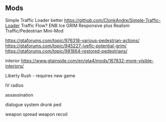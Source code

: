 
## Mods

Simple Traffic Loader better
https://github.com/ClonkAndre/Simple-Traffic-Loader
Traffic Flow?
ENB Ice
GRIM
Responsive plus
Realism Traffic/Pedestrian Mini-Mod

https://gtaforums.com/topic/976318-various-pedestrian-actions/
https://gtaforums.com/topic/945227-iveflc-potential-grim/
https://gtaforums.com/topic/981864-restored-pedestrians/


interior
https://www.gtainside.com/en/gta4/mods/167832-more-visible-interiors/


Liberty Rush - requires new game

IV radios

assassination

dialogue system
drunk ped

weapon spread
weapon recoil